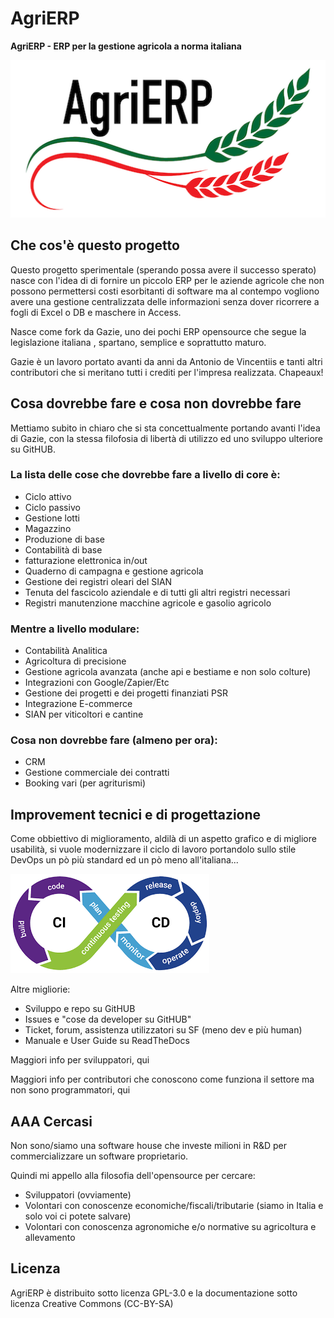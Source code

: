 # AgriERP
**AgriERP - ERP per la gestione agricola a norma italiana**

![Logo AgriERP](.github/AgriERP-logo.png)
## Che cos'è questo progetto
Questo progetto sperimentale (sperando possa avere il successo sperato) nasce con l'idea di
di fornire un piccolo ERP per le aziende agricole che non possono permettersi costi esorbitanti 
di software ma al contempo vogliono avere una gestione centralizzata delle informazioni senza
dover ricorrere a fogli di Excel o DB e maschere in Access.

Nasce come fork da Gazie, uno dei pochi ERP opensource che segue la legislazione italiana
, spartano, semplice e soprattutto maturo.

Gazie è un lavoro portato avanti da anni da Antonio de Vincentiis e tanti altri contributori
che si meritano tutti i crediti per l'impresa realizzata. Chapeaux!

## Cosa dovrebbe fare e cosa non dovrebbe fare
Mettiamo subito in chiaro che si sta concettualmente portando avanti l'idea di Gazie, con la stessa filofosia di libertà
di utilizzo ed uno sviluppo ulteriore su GitHUB.

### La lista delle cose che dovrebbe fare a livello di core è:
* Ciclo attivo
* Ciclo passivo
* Gestione lotti
* Magazzino
* Produzione di base
* Contabilità di base
* fatturazione elettronica in/out
* Quaderno di campagna e gestione agricola
* Gestione dei registri oleari del SIAN
* Tenuta del fascicolo aziendale e di tutti gli altri registri necessari
* Registri manutenzione macchine agricole e gasolio agricolo

### Mentre a livello modulare:
* Contabilità Analitica
* Agricoltura di precisione
* Gestione agricola avanzata (anche api e bestiame e non solo colture)
* Integrazioni con Google/Zapier/Etc
* Gestione dei progetti e dei progetti finanziati PSR
* Integrazione E-commerce
* SIAN per viticoltori e cantine

### Cosa non dovrebbe fare (almeno per ora):
* CRM
* Gestione commerciale dei contratti
* Booking vari (per agriturismi)

## Improvement tecnici e di progettazione
Come obbiettivo di miglioramento, aldilà di un aspetto grafico e di migliore usabilità,
si vuole modernizzare il ciclo di lavoro portandolo sullo stile DevOps un pò più standard ed un pò meno all'italiana...

![DevOps](.github/devops.png)

Altre migliorie:
* Sviluppo e repo su GitHUB
* Issues e "cose da developer su GitHUB"
* Ticket, forum, assistenza utilizzatori su SF (meno dev e più human)
* Manuale e User Guide su ReadTheDocs

Maggiori info per sviluppatori, qui

Maggiori info per contributori che conoscono come funziona il settore ma non sono programmatori, qui 

## AAA Cercasi
Non sono/siamo una software house che investe milioni in R&D per commercializzare un software proprietario.

Quindi mi appello alla filosofia dell'opensource per cercare:

* Sviluppatori (ovviamente)
* Volontari con conoscenze economiche/fiscali/tributarie (siamo in Italia e solo voi ci potete salvare)
* Volontari con conoscenza agronomiche e/o normative su agricoltura e allevamento

## Licenza
AgriERP è distribuito sotto licenza GPL-3.0 e la documentazione sotto licenza Creative Commons (CC-BY-SA)